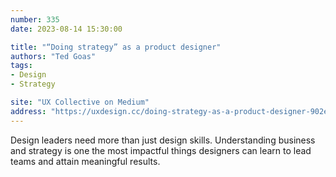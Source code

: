 ```yaml
---
number: 335
date: 2023-08-14 15:30:00

title: "“Doing strategy” as a product designer"
authors: "Ted Goas"
tags:
- Design
- Strategy

site: "UX Collective on Medium"
address: "https://uxdesign.cc/doing-strategy-as-a-product-designer-902e0cc64858"
---
```


Design leaders need more than just design skills. Understanding business and strategy is one the most impactful things designers can learn to lead teams and attain meaningful results.